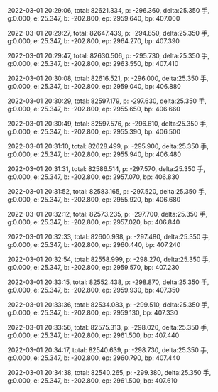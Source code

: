 2022-03-01 20:29:06, total: 82621.334, p: -296.360, delta:25.350 手, g:0.000, e: 25.347, b: -202.800, ep: 2959.640, bp: 407.000

2022-03-01 20:29:27, total: 82647.439, p: -294.850, delta:25.350 手, g:0.000, e: 25.347, b: -202.800, ep: 2964.270, bp: 407.390

2022-03-01 20:29:47, total: 82630.506, p: -295.730, delta:25.350 手, g:0.000, e: 25.347, b: -202.800, ep: 2963.550, bp: 407.410

2022-03-01 20:30:08, total: 82616.521, p: -296.000, delta:25.350 手, g:0.000, e: 25.347, b: -202.800, ep: 2959.040, bp: 406.880

2022-03-01 20:30:29, total: 82597.179, p: -297.630, delta:25.350 手, g:0.000, e: 25.347, b: -202.800, ep: 2955.650, bp: 406.660

2022-03-01 20:30:49, total: 82597.576, p: -296.610, delta:25.350 手, g:0.000, e: 25.347, b: -202.800, ep: 2955.390, bp: 406.500

2022-03-01 20:31:10, total: 82628.499, p: -295.900, delta:25.350 手, g:0.000, e: 25.347, b: -202.800, ep: 2955.940, bp: 406.480

2022-03-01 20:31:31, total: 82586.514, p: -297.570, delta:25.350 手, g:0.000, e: 25.347, b: -202.800, ep: 2957.070, bp: 406.830

2022-03-01 20:31:52, total: 82583.165, p: -297.520, delta:25.350 手, g:0.000, e: 25.347, b: -202.800, ep: 2955.920, bp: 406.680

2022-03-01 20:32:12, total: 82573.235, p: -297.700, delta:25.350 手, g:0.000, e: 25.347, b: -202.800, ep: 2957.020, bp: 406.840

2022-03-01 20:32:33, total: 82600.938, p: -297.480, delta:25.350 手, g:0.000, e: 25.347, b: -202.800, ep: 2960.440, bp: 407.240

2022-03-01 20:32:54, total: 82558.999, p: -298.270, delta:25.350 手, g:0.000, e: 25.347, b: -202.800, ep: 2959.570, bp: 407.230

2022-03-01 20:33:15, total: 82552.438, p: -298.870, delta:25.350 手, g:0.000, e: 25.347, b: -202.800, ep: 2959.930, bp: 407.350

2022-03-01 20:33:36, total: 82534.083, p: -299.510, delta:25.350 手, g:0.000, e: 25.347, b: -202.800, ep: 2959.130, bp: 407.330

2022-03-01 20:33:56, total: 82575.313, p: -298.020, delta:25.350 手, g:0.000, e: 25.347, b: -202.800, ep: 2961.500, bp: 407.440

2022-03-01 20:34:17, total: 82540.639, p: -298.730, delta:25.350 手, g:0.000, e: 25.347, b: -202.800, ep: 2960.790, bp: 407.440

2022-03-01 20:34:38, total: 82540.265, p: -299.380, delta:25.350 手, g:0.000, e: 25.347, b: -202.800, ep: 2961.500, bp: 407.610